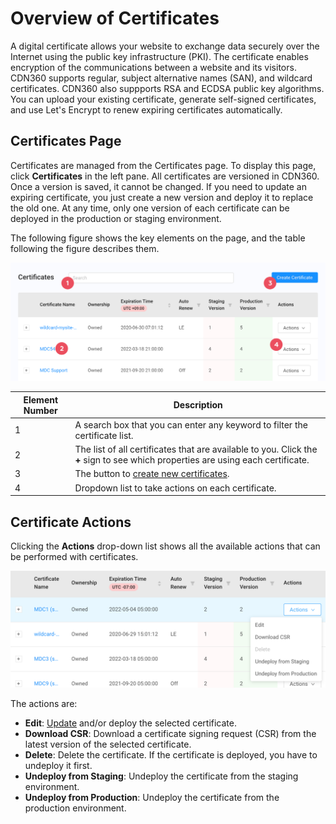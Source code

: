 # Overview of Certificates

A digital certificate allows your website to exchange data securely over the Internet using the public key infrastructure (PKI). The certificate enables encryption of the communications between a website and its visitors. CDN360 supports regular, subject alternative names (SAN), and wildcard certificates. CDN360 also suppports RSA and ECDSA public key algorithms. You can upload your existing certificate, generate self-signed certificates, and use Let's Encrypt to renew expiring certificates automatically.

## Certificates Page 

Certificates are managed from the Certificates page. To display this page, click **Certificates** in the left pane. All certificates are versioned in CDN360. Once a version is saved, it cannot be changed. If you need to update an expiring certificate, you just create a new version and deploy it to replace the old one. At any time, only one version of each certificate can be deployed in the production or staging environment. 

The following figure shows the key elements on the page, and the table following the figure describes them.

<p align="center"><img src="/docs/resources/images/Certificates Page.png" alt="Certificate List" width="700"></p>

| **Element Number**|**Description**|
|-|-|
|1|A search box that you can enter any keyword to filter the certificate list.|
|2|The list of all certificates that are available to you. Click the **+** sign to see which properties are using each certificate.|
|3|The button to [create new certificates](</docs/portal/certificates/creating-certificates.md>).|
|4|Dropdown list to take actions on each certificate.|

## Certificate Actions
Clicking the **Actions** drop-down list shows all the available actions that can be performed with certificates.
<p align="center"><img src="/docs/resources/images/CertificateActions.png" alt="Certificate Actions" width="700"></p>
The actions are:

- **Edit**: [Update](</docs/portal/certificates/updating-certificates.md>) and/or deploy the selected certificate.
- **Download CSR**: Download a certificate signing request (CSR) from the latest version of the selected certificate.
- **Delete**: Delete the certificate. If the certificate is deployed, you have to undeploy it first.
- **Undeploy from Staging**: Undeploy the certificate from the staging environment.
- **Undeploy from Production**: Undeploy the certificate from the production environment.
